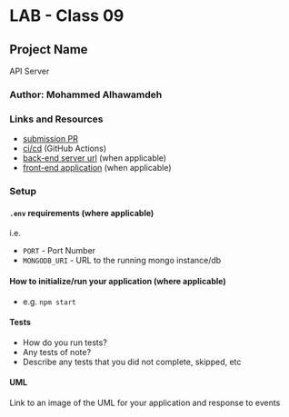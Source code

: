 # LAB - Class 09

## Project Name
API Server

### Author: Mohammed Alhawamdeh

### Links and Resources

- [submission PR](https://github.com/Mohammed-401-advanced-javascript/Lab-09/pull/1)
- [ci/cd](https://github.com/Mohammed-401-advanced-javascript/Lab-09/actions) (GitHub Actions)
- [back-end server url](http://xyz.com) (when applicable)
- [front-end application](http://xyz.com) (when applicable)

### Setup

#### `.env` requirements (where applicable)

i.e.

- `PORT` - Port Number
- `MONGODB_URI` - URL to the running mongo instance/db

#### How to initialize/run your application (where applicable)

- e.g. `npm start`

#### Tests

- How do you run tests?
- Any tests of note?
- Describe any tests that you did not complete, skipped, etc

#### UML

Link to an image of the UML for your application and response to events
